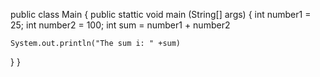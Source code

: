 public class Main {
  public stattic void main (String[] args) {
    int number1 = 25;
    int number2 = 100;
    int sum = number1 + number2

    System.out.println("The sum i: " +sum)
  }
    } 
